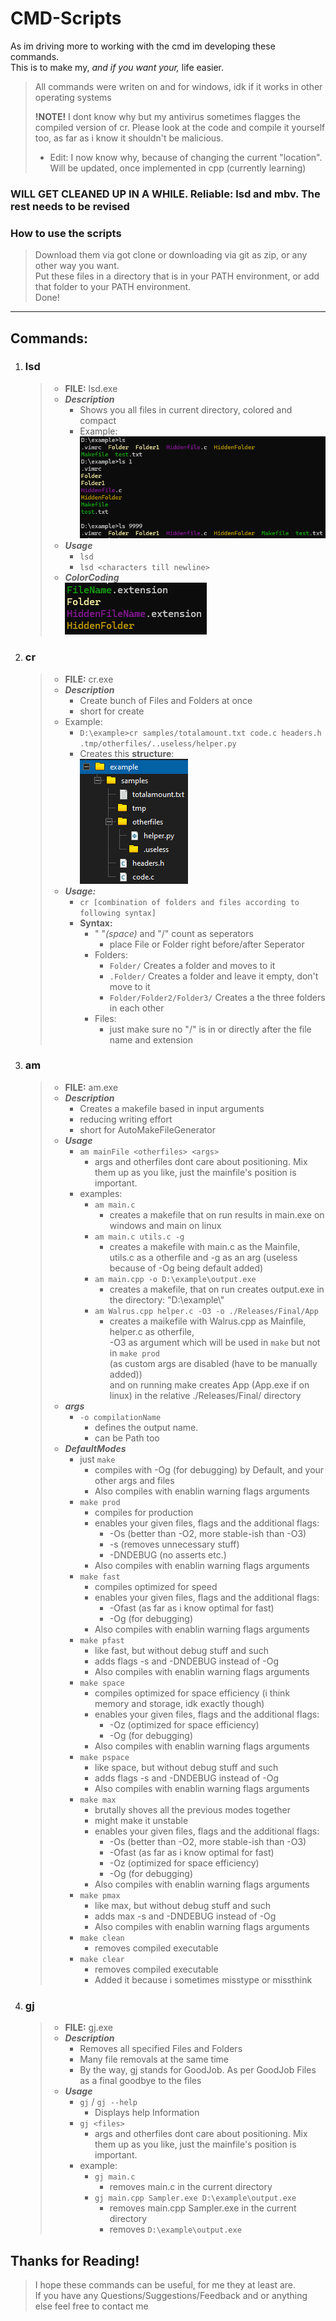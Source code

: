 # CMD-Scripts
As im driving more to working with the cmd im developing these commands.  
This is to make my, *and if you want your,*  life easier.
> All commands were writen on and for windows, idk if it works in other operating systems
>
> **!NOTE!** I dont know why but my antivirus sometimes flagges the compiled version of cr. Please look at the code and compile it yourself too, as far as i know it shouldn't be malicious.
>   * Edit: I now know why, because of changing the current "location". Will be updated, once implemented in cpp (currently learning)

### WILL GET CLEANED UP IN A WHILE. Reliable: lsd and mbv. The rest needs to be revised

### How to use the scripts
>Download them via got clone or downloading via git as zip, or any other way you want.  
>Put these files in a directory that is in your PATH environment, or add that folder to your PATH environment.  
>Done!
  
---
## Commands:
1. ### lsd
    >* **FILE:** lsd.exe
    >* ***Description***  
    >   * Shows you all files in current directory, colored and compact
    >   * Example:  
    >       ![ls-command-example](https://raw.githubusercontent.com/Delici0u-s/cmd-Scripts/refs/heads/master/Show_Example_Files_Github/OtherFiles/ls_Example.png)
    >* ***Usage***
    >   * ```lsd```
    >   * ```lsd <characters till newline>```
    >* ***ColorCoding***  
    >     ![ls-command-example](https://raw.githubusercontent.com/Delici0u-s/cmd-Scripts/refs/heads/master/Show_Example_Files_Github/OtherFiles/ColorCoding.png)
2. ### cr
    > * **FILE:** cr.exe
    > * ***Description***  
    >   * Create bunch of Files and Folders at once
    >   * short for create
    > * Example:  
    >    * ```D:\example>cr samples/totalamount.txt code.c headers.h .tmp/otherfiles/..useless/helper.py```  
    >    * Creates this **structure**:  
    >       ![cr-command-example](https://github.com/Delici0u-s/cmd-Scripts/blob/master/Show_Example_Files_Github/OtherFiles/crExample.png?raw=true)
    > * ***Usage:***
    >   * ```cr [combination of folders and files according to following syntax]```
    >   * **Syntax:**
    >       * " "*(space)* and "/" count as seperators
    >           * place File or Folder right before/after Seperator
    >       * Folders:
    >           * ```Folder/``` Creates a folder and moves to it
    >           * ```.Folder/``` Creates a folder and leave it empty, don't move to it
    >           * ```Folder/Folder2/Folder3/``` Creates a the three folders in each other
    >       * Files:
    >           * just make sure no "/" is in or directly after the file name and extension
3. ### am
    >* **FILE:** am.exe
    >* ***Description***  
    >   * Creates a makefile based in input arguments
    >   * reducing writing effort
    >   * short for AutoMakeFileGenerator
    >* ***Usage***  
    >   * ```am mainFile <otherfiles> <args>```
    >       * args and otherfiles dont care about positioning. Mix them up as you like, just the mainfile's position is important.
    >   * examples:
    >       * ```am main.c```
    >           * creates a makefile that on run results in main.exe on windows and main on linux
    >       * ```am main.c utils.c -g```
    >           * creates a makefile with main.c as the Mainfile, utils.c as a otherfile and -g as an arg (useless because of -Og being default added)
    >       * ```am main.cpp -o D:\example\output.exe```
    >           * creates a makefile, that on run creates output.exe in the directory: "D:\\example\\"
    >       * ```am Walrus.cpp helper.c -O3 -o ./Releases/Final/App```
    >           * creates a maikefile with Walrus.cpp as Mainfile, helper.c as otherfile,  
    >             -O3 as argument which will be used in ```make``` but not in ```make prod```  
    >             (as custom args are disabled (have to be manually added))  
    >             and on running make creates App (App.exe if on linux) in the relative ./Releases/Final/ directory
    >* ***args***  
    >   * ```-o compilationName```
    >       * defines the output name.
    >       * can be Path too
    >* ***DefaultModes***
    >   * just ```make```
    >       * compiles with -Og (for debugging) by Default, and your other args and files
    >       * Also compiles with enablin warning flags arguments
    >   * ```make prod```
    >       * compiles for production
    >       * enables your given files, flags and the additional flags: 
    >           * -Os (better than -O2, more stable-ish than -O3) 
    >           * -s (removes unnecessary stuff) 
    >           * -DNDEBUG (no asserts etc.)
    >       * Also compiles with enablin warning flags arguments
    >   * ```make fast```
    >       * compiles optimized for speed
    >       * enables your given files, flags and the additional flags: 
    >           * -Ofast (as far as i know optimal for fast)
    >           * -Og (for debugging)
    >       * Also compiles with enablin warning flags arguments
    >   * ```make pfast```
    >       * like fast, but without debug stuff and such
    >       * adds flags -s and -DNDEBUG instead of -Og
    >       * Also compiles with enablin warning flags arguments
    >   * ```make space```
    >       * compiles optimized for space efficiency (i think memory and storage, idk exactly though)
    >       * enables your given files, flags and the additional flags: 
    >           * -Oz (optimized for space efficiency)
    >           * -Og (for debugging)
    >       * Also compiles with enablin warning flags arguments
    >   * ```make pspace```
    >       * like space, but without debug stuff and such
    >       * adds flags -s and -DNDEBUG instead of -Og
    >       * Also compiles with enablin warning flags arguments
    >   * ```make max```
    >       * brutally shoves all the previous modes together
    >       * might make it unstable
    >       * enables your given files, flags and the additional flags: 
    >           * -Os (better than -O2, more stable-ish than -O3) 
    >           * -Ofast (as far as i know optimal for fast)
    >           * -Oz (optimized for space efficiency)
    >           * -Og (for debugging)
    >       * Also compiles with enablin warning flags arguments
    >   * ```make pmax```
    >       * like max, but without debug stuff and such
    >       * adds max -s and -DNDEBUG instead of -Og
    >       * Also compiles with enablin warning flags arguments
    >   * ```make clean```
    >       * removes compiled executable
    >   * ```make clear```
    >       * removes compiled executable
    >       * Added it because i sometimes misstype or missthink
4. ### gj
    >* **FILE:** gj.exe
    >* ***Description***  
    >   * Removes all specified Files and Folders
    >   * Many file removals at the same time
    >   * By the way, gj stands for GoodJob. As per GoodJob Files as a final goodbye to the files
    >* ***Usage***  
    >   * ```gj``` / ```gj --help```
    >       * Displays help Information
    >   * ```gj <files>```
    >       * args and otherfiles dont care about positioning. Mix them up as you like, just the mainfile's position is important.
    >   * example:
    >       * ```gj main.c```
    >           * removes main.c in the current directory
    >       * ```gj main.cpp Sampler.exe D:\example\output.exe```
    >           * removes main.cpp Sampler.exe in the current directory
    >           * removes ```D:\example\output.exe```



## Thanks for Reading!
> I hope these commands can be useful, for me they at least are.  
> If you have any Questions/Suggestions/Feedback and or anything else feel free to contact me
